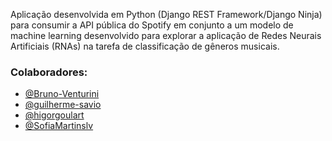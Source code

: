 <p>
  Aplicação desenvolvida em Python (Django REST Framework/Django Ninja) para consumir a API pública do Spotify em conjunto a um modelo de machine learning desenvolvido para explorar a aplicação de Redes Neurais Artificiais (RNAs) na tarefa de classificação de gêneros musicais.
</p>
  

### Colaboradores:

- [@Bruno-Venturini](https://github.com/Bruno-Venturini)
- [@guilherme-savio](https://github.com/guilherme-savio)
- [@higorgoulart](https://github.com/higorgoulart)
- [@SofiaMartinslv](https://github.com/SofiaMartinslv)
